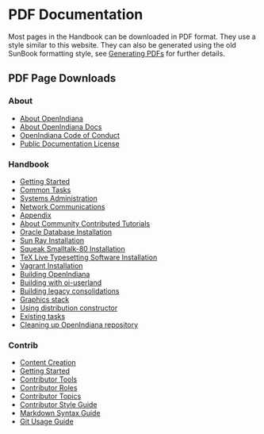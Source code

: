 <!--

The contents of this Documentation are subject to the Public Documentation License Version 1.01
 (the "License"); you may only use this Documentation if you comply with the terms of this License.
A copy of the License is available at http://illumos.org/license/PDL.


The Original Documentation is _________________.

The Initial Writer of the Original Documentation is ___________ Copyright (C)_________[Insert year(s)].
All Rights Reserved. (Initial Writer contact(s):________________[Insert hyperlink/alias]).

Contributor(s): ______________________________________.

Portions created by ______ are Copyright (C)_________[Insert year(s)].
All Rights Reserved. (Contributor contact(s):________________[Insert hyperlink/alias]).

-->

# PDF Documentation

Most pages in the Handbook can be downloaded in PDF format. They use a style similar to this website.
They can also be generated using the old SunBook formatting style, see [Generating PDFs](../contrib/getting-started.md#generating-pdfs-locally) for further details.

## PDF Page Downloads

### About

- [About OpenIndiana](../pdf/misc/openindiana.pdf)
- [About OpenIndiana Docs](../pdf/misc/oi-docs.pdf)
- [OpenIndiana Code of Conduct](../pdf/misc/conduct.pdf)
- [Public Documentation License](../pdf/misc/pdl.pdf)

### Handbook

- [Getting Started](../pdf/handbook/getting-started.pdf)
- [Common Tasks](../pdf/handbook/common-tasks.pdf)
- [Systems Administration](../pdf/handbook/systems-administration.pdf)
- [Network Communications](../pdf/handbook/network-communications.pdf)
- [Appendix](../pdf/handbook/appendix.pdf)
- [About Community Contributed Tutorials](../pdf/handbook/community.pdf)
- [Oracle Database Installation](../pdf/handbook/community/oracledb.pdf)
- [Sun Ray Installation](../pdf/handbook/sunray.pdf)
- [Squeak Smalltalk-80 Installation](../pdf/handbook/community/squeak.pdf)
- [TeX Live Typesetting Software Installation](../pdf/handbook/community/texlive.pdf)
- [Vagrant Installation](../pdf/handbook/community/vagrant.pdf)
- [Building OpenIndiana](../pdf/dev/building-openindiana.pdf)
- [Building with oi-userland](../pdf/dev/userland.pdf)
- [Building legacy consolidations](../pdf/dev/legacy-consolidations.pdf)
- [Graphics stack](../pdf/dev/graphics-stack.pdf)
- [Using distribution constructor](../pdf/dev/distribution-constructor.pdf)
- [Existing tasks](../pdf/dev/existing-tasks.pdf)
- [Cleaning up OpenIndiana repository](../pdf/dev/repo-cleanup.pdf)

### Contrib

- [Content Creation](../pdf/contrib/content.pdf)
- [Getting Started](../pdf/contrib/getting-started.pdf)
- [Contributor Tools](../pdf/contrib/tools.pdf)
- [Contributor Roles](../pdf/contrib/roles.pdf)
- [Contributor Topics](../pdf/contrib/topics.pdf)
- [Contributor Style Guide](../pdf/contrib/style.pdf)
- [Markdown Syntax Guide](../pdf/contrib/markdown.pdf)
- [Git Usage Guide](../pdf/contrib/git.pdf)
